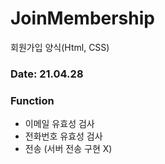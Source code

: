 # JoinMembership
회원가입 양식(Html, CSS)  
### Date: 21.04.28  
### Function  
- 이메일 유효성 검사
- 전화번호 유효성 검사
- 전송 (서버 전송 구현 X)

